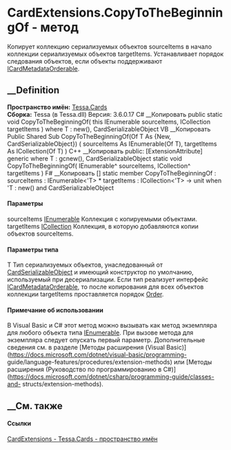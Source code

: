 # CardExtensions.CopyToTheBeginningOf<T> \- метод
Копирует коллекцию сериализуемых объектов sourceItems в начало коллекции
сериализуемых объектов targetItems. Устанавливает порядок следования объектов,
если объекты поддерживают
[ICardMetadataOrderable](T_Tessa_Cards_ICardMetadataOrderable.htm).
## __Definition
 **Пространство имён:** [Tessa.Cards](N_Tessa_Cards.htm)  
 **Сборка:** Tessa (в Tessa.dll) Версия: 3.6.0.17
C# __Копировать
     public static void CopyToTheBeginningOf<T>(
    	this IEnumerable<T> sourceItems,
    	ICollection<T> targetItems
    )
    where T : new(), CardSerializableObject
VB __Копировать
    <ExtensionAttribute>
    Public Shared Sub CopyToTheBeginningOf(Of T As {New, CardSerializableObject}) ( 
    	sourceItems As IEnumerable(Of T),
    	targetItems As ICollection(Of T)
    )
C++ __Копировать
     public:
    [ExtensionAttribute]
    generic<typename T>
    where T : gcnew(), CardSerializableObject
    static void CopyToTheBeginningOf(
    	IEnumerable<T>^ sourceItems, 
    	ICollection<T>^ targetItems
    )
F# __Копировать
     [<ExtensionAttribute>]
    static member CopyToTheBeginningOf : 
            sourceItems : IEnumerable<'T> * 
            targetItems : ICollection<'T> -> unit  when 'T : new() and CardSerializableObject
#### Параметры
sourceItems
[IEnumerable](https://learn.microsoft.com/dotnet/api/system.collections.generic.ienumerable-1)<T>
    Коллекция с копируемыми объектами.
targetItems
[ICollection](https://learn.microsoft.com/dotnet/api/system.collections.generic.icollection-1)<T>
     Коллекция, в которую добавляются копии объектов sourceItems. 
#### Параметры типа
T
     Тип сериализуемых объектов, унаследованный от [CardSerializableObject](T_Tessa_Cards_CardSerializableObject.htm) и имеющий конструктор по умолчанию, используемый при десериализации. Если тип реализует интерфейс [ICardMetadataOrderable](T_Tessa_Cards_ICardMetadataOrderable.htm), то после копирования для всех объектов коллекции targetItems проставляется порядок [Order](P_Tessa_Cards_ICardMetadataOrderable_Order.htm). 
#### Примечание об использовании
В Visual Basic и C# этот метод можно вызывать как метод экземпляра для любого
объекта типа
[IEnumerable](https://learn.microsoft.com/dotnet/api/system.collections.generic.ienumerable-1)<T>.
При вызове метода для экземпляра следует опускать первый параметр.
Дополнительные сведения см. в разделе [Методы расширения (Visual
Basic)](https://docs.microsoft.com/dotnet/visual-basic/programming-
guide/language-features/procedures/extension-methods) или [Методы расширения
(Руководство по программированию в
C#)](https://docs.microsoft.com/dotnet/csharp/programming-guide/classes-and-
structs/extension-methods).
##  __См. также
#### Ссылки
[CardExtensions - ](T_Tessa_Cards_CardExtensions.htm)
[Tessa.Cards - пространство имён](N_Tessa_Cards.htm)
